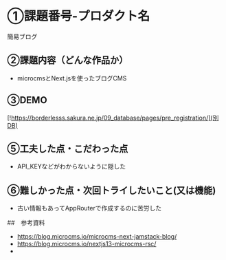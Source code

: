 # ①課題番号-プロダクト名
簡易ブログ

## ②課題内容（どんな作品か）
- microcmsとNext.jsを使ったブログCMS

## ③DEMO

[!https://borderlesss.sakura.ne.jp/09_database/pages/pre_registration/](別DB)

## ⑤工夫した点・こだわった点

- API_KEYなどがわからないように隠した

## ⑥難しかった点・次回トライしたいこと(又は機能)

- 古い情報もあってAppRouterで作成するのに苦労した

##　参考資料

- https://blog.microcms.io/microcms-next-jamstack-blog/
- https://blog.microcms.io/nextjs13-microcms-rsc/
- 
